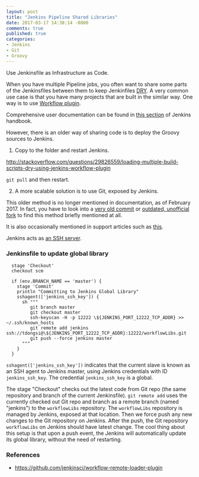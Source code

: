 ```yaml
---
layout: post
title: "Jenkins Pipeline Shared Libraries"
date: 2017-03-17 14:38:14 -0800
comments: true
published: true
categories: 
- Jenkins
- Git
- Groovy
---
```


Use Jenkinsfile as Infrastructure as Code.

When you have multiple Pipeline jobs, you often want to share some parts of the Jenkinsfiles between them to keep Jenkinfiles [DRY](https://en.wikipedia.org/wiki/Don't_repeat_yourself). 
A very common use case is that you have many projects that are built in the similar way.
One way is to use [Workflow plugin](https://github.com/jenkinsci/workflow-cps-global-lib-plugin).

Comprehensive user documentation can be found in [this section](https://jenkins.io/doc/book/pipeline/shared-libraries/) of Jenkins handbook.

However, there is an older way of sharing code is to deploy the Groovy sources to Jenkins.

1) Copy to the folder and restart Jenkins.

http://stackoverflow.com/questions/29826559/loading-multiple-build-scripts-dry-using-jenkins-workflow-plugin

`git pull` and then restart.

2) A more scalable solution is to use Git, exposed by Jenkins.

This older method is no longer mentioned in documentation, as of February 2017.
In fact, you have to look into a [very old commit](https://github.com/jenkinsci/workflow-cps-global-lib-plugin/tree/ce1177278d4cb05ac6b01f723177cc4b2e0aec8d) 
or [outdated, unofficial fork](https://github.com/cloudbees/workflow-plugin/tree/master/cps-global-lib) to find this method briefly mentioned at all.

It is also occasionally mentioned in support articles such as [this](https://support.cloudbees.com/hc/en-us/articles/218162277-Unable-to-Clone-workflowLibs).

Jenkins acts as [an SSH server](https://wiki.jenkins-ci.org/display/JENKINS/Jenkins+SSH).

### Jenkinsfile to update global library

```
  stage 'Checkout'
  checkout scm

  if (env.BRANCH_NAME == 'master') {
    stage 'Commit'
    println "Committing to Jenkins Global Library"
    sshagent(['jenkins_ssh_key']) {
      sh """
         git branch master
         git checkout master
         ssh-keyscan -H -p 12222 \${JENKINS_PORT_12222_TCP_ADDR} >> ~/.ssh/known_hosts
         git remote add jenkins ssh://tdongsi@\${JENKINS_PORT_12222_TCP_ADDR}:12222/workflowLibs.git
         git push --force jenkins master
      """
    }
  }
```

`sshagent(['jenkins_ssh_key'])` indicates that the current slave is known as an SSH agent to Jenkins master, 
using Jenkins credentials with ID `jenkins_ssh_key`. 
The credential `jenkins_ssh_key` is a global.

The stage "Checkout" checks out the latest code from Git repo (the same repository and branch of the current Jenkinsfile).
`git remote add` uses the currently checked out Git repo and branch as a remote branch (named "jenkins") to the `workflowLibs` repository.
The `workflowLibs` repository is managed by Jenkins, exposed at that location. 
Then we force push any new changes to the Git repository on Jenkins. 
After the push, the Git repository `workflowLibs` on Jenkins should have latest change.
The cool thing about this setup is that upon a push event, the Jenkins will automatically update its global library, without the need of restarting.

### References

* https://github.com/jenkinsci/workflow-remote-loader-plugin


